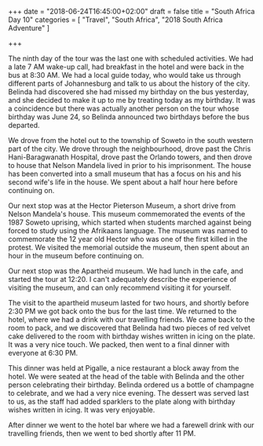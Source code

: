 +++
date = "2018-06-24T16:45:00+02:00"
draft = false
title = "South Africa Day 10"
categories = [ "Travel", "South Africa", "2018 South Africa Adventure" ]

+++

The ninth day of the tour was the last one with scheduled activities. We had a late 7 AM wake-up call, had breakfast in the hotel and were back in the bus at 8:30 AM. We had a local guide today, who would take us through different parts of Johannesburg and talk to us about the history of the city. Belinda had discovered she had missed my birthday on the bus yesterday, and she decided to make it up to me by treating today as my birthday. It was a coincidence but there was actually another person on the tour whose birthday was June 24, so Belinda announced two birthdays before the bus departed.

We drove from the hotel out to the township of Soweto in the south western part of the city. We drove through the neighbourhood, drove past the Chris Hani-Baragwanath Hospital, drove past the Orlando towers, and then drove to house that Nelson Mandela lived in prior to his imprisonment. The house has been converted into a small museum that has a focus on his and his second wife's life in the house. We spent about a half hour here before continuing on.

Our next stop was at the Hector Pieterson Museum, a short drive from Nelson Mandela's house. This museum commemorated the events of the 1987 Soweto uprising, which started when students marched against being forced to study using the Afrikaans language. The museum was named to commemorate the 12 year old Hector who was one of the first killed in the protest. We visited the memorial outside the museum, then spent about an hour in the museum before continuing on.

Our next stop was the Apartheid museum. We had lunch in the cafe, and started the tour at 12:20. I can't adequately describe the experience of visiting the museum, and can only recommend visiting it for yourself.

The visit to the apartheid museum lasted for two hours, and shortly before 2:30 PM we got back onto the bus for the last time. We returned to the hotel, where we had a drink with our travelling friends. We came back to the room to pack, and we discovered that Belinda had two pieces of red velvet cake delivered to the room with birthday wishes written in icing on the plate. It was a very nice touch. We packed, then went to a final dinner with everyone at 6:30 PM.

This dinner was held at Pigalle, a nice restaurant a block away from the hotel. We were seated at the head of the table with Belinda and the other person celebrating their birthday. Belinda ordered us a bottle of champagne to celebrate, and we had a very nice evening. The dessert was served last to us, as the staff had added sparklers to the plate along with birthday wishes written in icing. It was very enjoyable.

After dinner we went to the hotel bar where we had a farewell drink with our travelling friends, then we went to bed shortly after 11 PM.
